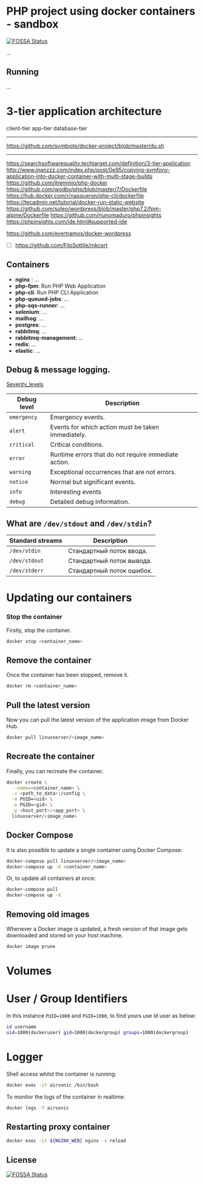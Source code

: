 # PHP project using docker containers - sandbox
[![FOSSA Status](https://app.fossa.com/api/projects/git%2Bgithub.com%2Fsoprun%2Fdocker-project.svg?type=shield)](https://app.fossa.com/projects/git%2Bgithub.com%2Fsoprun%2Fdocker-project?ref=badge_shield)


...

## Running

...

# 3-tier application architecture

client-tier
app-tier
database-tier

---

https://github.com/symbiote/docker-project/blob/master/du.sh

---

https://searchsoftwarequality.techtarget.com/definition/3-tier-application
http://www.inanzzz.com/index.php/post/0e95/copying-symfony-application-into-docker-container-with-multi-stage-builds
https://github.com/jtreminio/php-docker
https://github.com/wodby/php/blob/master/7/Dockerfile
https://hub.docker.com/r/nasqueron/php-cli/dockerfile
https://tecadmin.net/tutorial/docker-run-static-website
https://github.com/soleo/wordpress/blob/master/php7.2/fpm-alpine/Dockerfile
https://github.com/nunomaduro/phpinsights
https://phpinsights.com/ide.html#supported-ide



https://github.com/evertramos/docker-wordpress


- [ ] https://github.com/FiloSottile/mkcert

## Containers

- **nginx** : ...
- **php-fpm**: Run PHP Web Application
- **php-cli**: Run PHP CLI Application
- **php-queued-jobs**: ...
- **php-sqs-runner**: ...
- **selenium**: ...
- **mailhog**: ...
- **postgres**: ...
- **rabbitmq**: ...
- **rabbitmq-management**: ...
- **redis**: ...
- **elastic**: ...


## Debug & message logging.

[Severity_levels](https://en.wikipedia.org/wiki/Syslog#Severity_levels)

| Debug level | Description |
| --- | --- |
| `emergency` | Emergency events. |
| `alert` | Events for which action must be taken immediately. |
| `critical` | Critical conditions. |
| `error` | Runtime errors that do not require immediate action. |
| `warning` | Exceptional occurrences that are not errors. |
| `notice` | Normal but significant events. |
| `info` | Interesting events |
| `debug` | Detailed debug information. |

## What are `/dev/stdout` and `/dev/stdin`?

| Standard streams | Description |
| --- | --- |
| `/dev/stdin` | Стандартный поток ввода. |
| `/dev/stdout` | Стандартный поток вывода. |
| `/dev/stderr` | Стандартный поток ошибок. |


# Updating our containers

### Stop the container
Firstly, stop the container.

```bash
docker stop <container_name>
```

## Remove the container
Once the container has been stopped, remove it.

```bash
docker rm <container_name>
```

## Pull the latest version
Now you can pull the latest version of the application image from Docker Hub.

```bash
docker pull linuxserver/<image_name>
```

## Recreate the container
Finally, you can recreate the container.

```bash
docker create \
  --name=<container_name> \
  -v <path_to_data>:/config \
  -e PUID=<uid> \
  -e PGID=<gid> \
  -p <host_port>:<app_port> \
  linuxserver/<image_name>
```

## Docker Compose
It is also possible to update a single container using Docker Compose:

```bash
docker-compose pull linuxserver/<image_name>
docker-compose up -d <container_name>
```

Or, to update all containers at once:

```bash
docker-compose pull
docker-compose up -d
```

## Removing old images
Whenever a Docker image is updated, a fresh version of that image gets downloaded and stored on your host machine.

```bash
docker image prune
```

# Volumes

# User / Group Identifiers

In this instance `PUID=1000` and `PGID=1000`, to find yours use id user as below:

```bash
id username
uid=1000(dockeruser) gid=1000(dockergroup) groups=1000(dockergroup)
```

# Logger

Shell access whilst the container is running:
```bash
docker exec -it airsonic /bin/bash
```

To monitor the logs of the container in realtime:
```bash
docker logs -f airsonic
```


## Restarting proxy container

```bash
docker exec -it ${NGINX_WEB} nginx -s reload
```

## License
[![FOSSA Status](https://app.fossa.com/api/projects/git%2Bgithub.com%2Fsoprun%2Fdocker-project.svg?type=large)](https://app.fossa.com/projects/git%2Bgithub.com%2Fsoprun%2Fdocker-project?ref=badge_large)